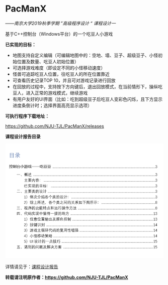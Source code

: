 # PacManX
*——南京大学2019秋季学期 ”高级程序设计 “ 课程设计一*

基于C++控制台（Windows平台）的一个吃豆人小游戏  

**已实现的目标：**

- 地图支持自定义编辑（可编辑地图中的：空地、墙、豆子、超级豆子、小怪初始位置及数量、吃豆人初始位置）
- 可选择游戏难度（即设定不同的小怪移动速度）
- 怪兽可追踪吃豆人位置，往吃豆人的所在位置靠近
- 可查看历史记录TOP 10，并且可对游戏记录进行回放
- 在回放的过程中，支持按下方向键后，退出回放模式，在当前情形下，操纵吃豆人，进入正常的游戏模式，继续游戏
- 有用户友好的UI界面（比如：吃到超级豆子后吃豆人变彩色闪烁，且下方显示进度条倒计时；选择界面高亮显示选项）

**可执行程序下载地址：**

https://github.com/NJU-TJL/PacManX/releases

**课程设计报告目录**

![目录](./Images/Contents.png)  

详情请见于：[课程设计报告](https://github.com/NJU-TJL/PacManX/blob/master/Docs/%E8%AF%BE%E7%A8%8B%E8%AE%BE%E8%AE%A1%E6%8A%A5%E5%91%8A%20-%20%E5%90%83%E8%B1%86%E4%BA%BA%20PacManX.pdf)  

**转载请注明原作者：https://github.com/NJU-TJL/PacManX**
